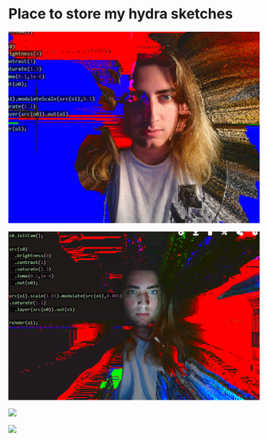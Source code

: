 # Place to store my hydra sketches


![](./random/media/1.gif)

![](./random/media/2.gif)

![](<./hexcode - Birthday/media/t.gif>)

![](<./hexcode - Birthday/media/r.gif>)
